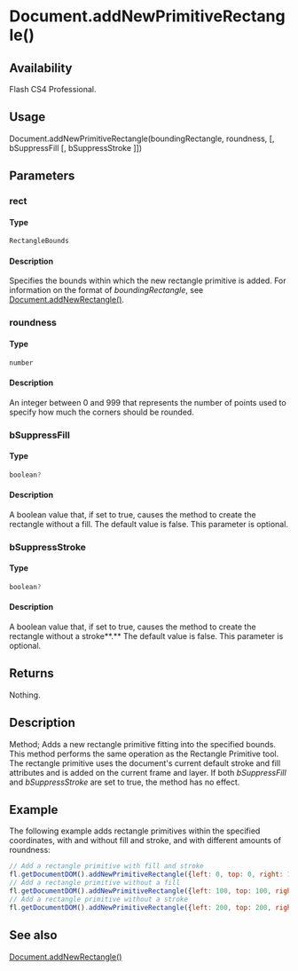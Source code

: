 # Document.addNewPrimitiveRectangle()

## Availability

Flash CS4 Professional.

## Usage

Document.addNewPrimitiveRectangle(boundingRectangle, roundness, [, bSuppressFill [, bSuppressStroke ]])

## Parameters

### **rect**

#### Type

```typescript
RectangleBounds
```

#### Description

Specifies the bounds within which the new rectangle primitive is added. For information on the format of *boundingRectangle*, see [Document.addNewRectangle()](../Document_object/Document10.md).

### **roundness**

#### Type

```typescript
number
```

#### Description

An integer between 0 and 999 that represents the number of points used to specify how much the corners should be rounded.

### **bSuppressFill**

#### Type

```typescript
boolean?
```

#### Description

A boolean value that, if set to true, causes the method to create the rectangle without a fill. The default value is false. This parameter is optional.

### **bSuppressStroke**

#### Type

```typescript
boolean?
```

#### Description

A boolean value that, if set to true, causes the method to create the rectangle without a stroke**.** The default value is false. This parameter is optional.

## Returns

Nothing.

## Description

Method; Adds a new rectangle primitive fitting into the specified bounds. This method performs the same operation as the Rectangle Primitive tool. The rectangle primitive uses the document's current default stroke and fill attributes and is added on the current frame and layer. If both *bSuppressFill* and *bSuppressStroke* are set to true, the method has no effect.

## Example

The following example adds rectangle primitives within the specified coordinates, with and without fill and stroke, and with different amounts of roundness:

```javascript
// Add a rectangle primitive with fill and stroke 
fl.getDocumentDOM().addNewPrimitiveRectangle({left: 0, top: 0, right: 100, bottom: 100}, 0);
// Add a rectangle primitive without a fill 
fl.getDocumentDOM().addNewPrimitiveRectangle({left: 100, top: 100, right: 200, bottom: 200}, 20, true);
// Add a rectangle primitive without a stroke 
fl.getDocumentDOM().addNewPrimitiveRectangle({left: 200, top: 200, right: 300, bottom: 300}, 50, false, true);
```

## See also

[Document.addNewRectangle()](../Document_object/Document10.md)
